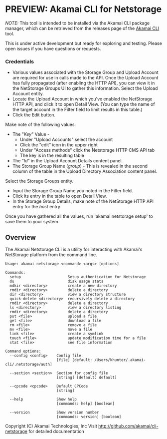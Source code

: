 # PREVIEW: Akamai CLI for Netstorage

*NOTE:* This tool is intended to be installed via the Akamai CLI package manager, which can be retrieved from the releases page of the [Akamai CLI](https://github.com/akamai/cli) tool.

This is under active development but ready for exploring and testing.  Please open issues if you have questions or requests.

### Credentials
* Various values associated with the Storage Group and Upload Account are required for use in calls made to the API. Once the Upload Account has fully propagated (after enabling the HTTP API), you can view it in the NetStorage Groups UI to gather this information. Select the Upload Account entity.
* Locate the Upload Account in which you've enabled the NetStorage HTTP API, and click it to open Detail View. (You can type the name of the target account in the Filter field to limit results in this table.)
* Click the Edit button.

Make note of the following values:
* The "*Key*" Value - 
  * Under "Upload Accounts" select the account
  * Click the "edit" icon in the upper right
  * Under "Access methods" click the Netstorage HTTP CMS API tab
  * The key is in the resulting table
* The "*Id*" in the Upload Account Details content panel.  
* The Storage Group Name (*group*) - This is revealed in the second column of the table in the Upload Directory Association content panel.

Select the Storage Groups entity.
* Input the Storage Group Name you noted in the Filter field.
* Click its entry in the table to open Detail View.
* In the Storage Group Details, make note of the NetStorage HTTP API entry for the *host* entry

Once you have gathered all the values, run 'akamai netstorage setup' to save them to your system.

## Overview
The Akamai Netstorage CLI is a utility for interacting with Akamai's NetStorage platform from the command line.  

```
Usage: akamai netstorage <command> <args> [options]

Commands:
  setup                     Setup authentication for Netstorage
  du                        disk usage stats
  mdkir <directory>         create a new directory
  rmdir <directory>         delete a directory
  dir <directory>           view a directory structure
  quick-delete <directory>  recursively delete a directory
  rmdir <directory>         delete a directory
  ls <directory>            view a directory listing
  rmdir <directory>         delete a directory
  put <file>                upload a file
  get <file>                download a file
  rm <file>                 remove a file
  mv <file>                 move a file
  link <file>               create a symlink
  touch <file>              update modification time for a file
  stat <file>               see file information

Command options:
  --config <config>    Config file
                       [file] [default: /Users/khunter/.akamai-cli/.netstorage/auth]

  --section <section>  Section for config file
                       [string] [default: default]

  --cpcode <cpcode>    Default CPCode
                       [string]

  --help               Show help
                       [commands: help] [boolean]

  --version            Show version number
                       [commands: version] [boolean]
```
Copyright (C) Akamai Technologies, Inc
Visit http://github.com/akamai/cli-netstorage for detailed documentation
